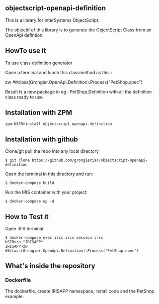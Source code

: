 ## objectscript-openapi-definition
This is a library for InterSystems ObjectScript.

The objectif of this library is to generate the ObjectScript Class from an OpenApi defintion.

## HowTo use it
To use class definition generator

Open a terminal and lunch this classmethod as this :

zw ##class(Grongier.OpenApi.Definition).Process("PetShop.spec")

Result is a new package in eg : PetShop.Definition with all the definition class ready to use.

## Installation with ZPM
```
zpm:USER>install objectscript-openapi-definition

```

## Installation with github

Clone/git pull the repo into any local directory

```
$ git clone https://github.com/grongierisc/objectscript-openapi-definition
```

Open the terminal in this directory and run:

```
$ docker-compose build
```

Run the IRIS container with your project:

```
$ docker-compose up -d
```

## How to Test it

Open IRIS terminal:

```
$ docker-compose exec iris iris session iris
USER>zn "IRISAPP"
IRISAPP>zw ##class(Grongier.OpenApi.Definition).Process("PetShop.spec")
```

## What's inside the repository

### Dockerfile

The dockerfile, create IRISAPP namespace, install code and the PetShop example.
